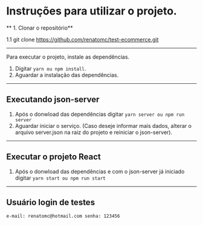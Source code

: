 # Instruções para utilizar o projeto.


** 1. Clonar o repositório**

1.1 git clone https://github.com/renatomc/test-ecommerce.git

---

Para executar o projeto, instale as dependências.

1. Digitar `yarn ou npm install`.
2. Aguardar a instalação das dependências.

---

## Executando json-server

1. Após o donwload das dependências digitar `yarn server ou npm run server`
2. Aguardar iniciar o serviço. (Caso deseje informar mais dados, alterar o arquivo server.json na raiz do projeto e reiniciar o json-server).

---
## Executar o projeto React

1. Após o donwload das dependências e com o json-server já iniciado digitar `yarn start ou npm run start`

---

## Usuário login de testes
`e-mail: renatomc@hotmail.com senha: 123456`
